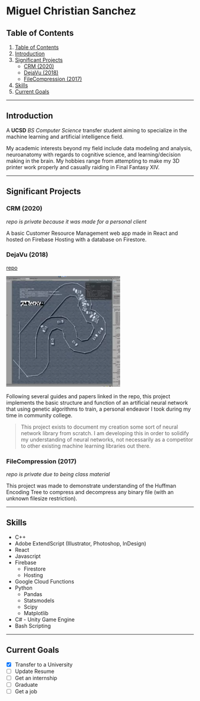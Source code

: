 # Miguel Christian Sanchez
## Table of Contents
  1. [Table of Contents](#table-of-contents)
  1. [Introduction](#introduction)
  1. [Significant Projects](#significant-projects)
     - [CRM (2020)](#crm-2020)
     - [DejaVu (2018)](#dejavu-2018)
     - [FileCompression (2017)](#filecompression-2017)
  1. [Skills](#skills)
  2. [Current Goals](#current-goals)

---
## Introduction
A **UCSD** *BS Computer Science* transfer student aiming to specialize in the machine learning and artificial intelligence field. 

My academic interests beyond my field include data modeling and analysis, neuroanatomy with regards to cognitive science, and learning/decision making in the brain. My hobbies range from attempting to make my 3D printer work properly and casually raiding in Final Fantasy XIV. 

---
## Significant Projects
### CRM (2020)
*repo is private because it was made for a personal client*

A basic Customer Resource Management web app made in React and hosted on Firebase Hosting with a database on Firestore.

### DejaVu (2018)
[repo](https://github.com/mlgi/DejaVu)

![racing cars](screenshots/screenshot.png)

Following several guides and papers linked in the repo, this project implements the basic structure and function of an artificial neural network that using genetic algorithms to train, a personal endeavor I took during my time in community college.

> This project exists to document my creation some sort of neural network library from scratch. I am developing this in order to solidify my understanding of neural networks, not necessarily as a competitor to other existing machine learning libraries out there. 

### FileCompression (2017)
*repo is private due to being class material*

This project was made to demonstrate understanding of the Huffman Encoding Tree to compress and decompress any binary file (with an unknown filesize restriction). 

---
## Skills
- C++
- Adobe ExtendScript (Illustrator, Photoshop, InDesign)
- React
- Javascript
- Firebase
  - Firestore
  - Hosting
- Google Cloud Functions
- Python 
  - Pandas
  - Statsmodels
  - Scipy
  - Matplotlib
- C# - Unity Game Engine
- Bash Scripting

---
## Current Goals
- [x] Transfer to a University
- [ ] Update Resume
- [ ] Get an internship
- [ ] Graduate
- [ ] Get a job